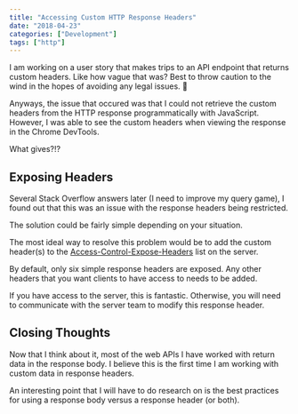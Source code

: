 ```yaml
---
title: "Accessing Custom HTTP Response Headers"
date: "2018-04-23"
categories: ["Development"]
tags: ["http"]
---
```


I am working on a user story that makes trips to an API endpoint that returns custom headers. Like how vague that was? Best to throw caution to the wind in the hopes of avoiding any legal issues. 🙂

Anyways, the issue that occured was that I could not retrieve the custom headers from the HTTP response programmatically with JavaScript. However, I was able to see the custom headers when viewing the response in the Chrome DevTools.

What gives?!?

## Exposing Headers

Several Stack Overflow answers later (I need to improve my query game), I found out that this was an issue with the response headers being restricted.

The solution could be fairly simple depending on your situation.

The most ideal way to resolve this problem would be to add the custom header(s) to the [Access-Control-Expose-Headers](https://developer.mozilla.org/en-US/docs/Web/HTTP/Headers/Access-Control-Expose-Headers) list on the server.

By default, only six simple response headers are exposed. Any other headers that you want clients to have access to needs to be added.

If you have access to the server, this is fantastic. Otherwise, you will need to communicate with the server team to modify this response header.

## Closing Thoughts

Now that I think about it, most of the web APIs I have worked with return data in the response body. I believe this is the first time I am working with custom data in response headers.

An interesting point that I will have to do research on is the best practices for using a response body versus a response header (or both).
